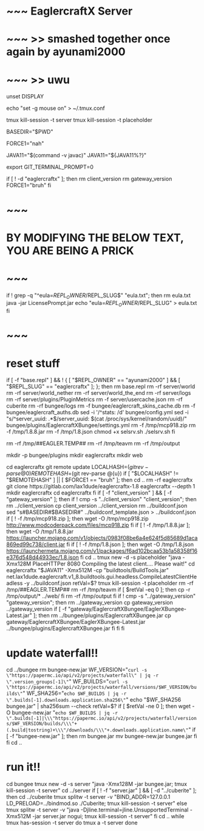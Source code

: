 # ~~~ EaglercraftX Server
# ~~~ >> smashed together once again by ayunami2000
# ~~~ >> uwu

unset DISPLAY

echo "set -g mouse on" > ~/.tmux.conf

tmux kill-session -t server
tmux kill-session -t placeholder

BASEDIR="$PWD"

FORCE1="nah"

JAVA11="$(command -v javac)"
JAVA11="${JAVA11%?}"

export GIT_TERMINAL_PROMPT=0

if [ ! -d "eaglercraftx" ]; then
  rm client_version
  rm gateway_version
  FORCE1="bruh"
fi

# ~~~
# BY MODIFYING THE BELOW TEXT, YOU ARE BEING A PRICK
# ~~~
if ! grep -q "^eula=$REPL_OWNER/$REPL_SLUG\$" "eula.txt"; then
  rm eula.txt
  java -jar LicensePrompt.jar
  echo "eula=$REPL_OWNER/$REPL_SLUG" > eula.txt
fi
# ~~~

# reset stuff
if [ -f "base.repl" ] && ! { [ "$REPL_OWNER" == "ayunami2000" ] && [ "$REPL_SLUG" == "eaglercraftx" ]; }; then
  rm base.repl
  rm -rf server/world
  rm -rf server/world_nether
  rm -rf server/world_the_end
  rm -rf server/logs
  rm -rf server/plugins/PluginMetrics
  rm -f server/usercache.json
  rm -rf cuberite
  rm -rf bungee/logs
  rm -f bungee/eaglercraft_skins_cache.db
  rm -f bungee/eaglercraft_auths.db
  sed -i '/^stats: /d' bungee/config.yml
  sed -i "s/^server_uuid: .*\$/server_uuid: $(cat /proc/sys/kernel/random/uuid)/" bungee/plugins/EaglercraftXBungee/settings.yml
  rm -f /tmp/mcp918.zip
  rm -f /tmp/1.8.8.jar
  rm -f /tmp/1.8.json
  chmod +x selsrv.sh
  ./selsrv.sh
fi

rm -rf /tmp/##EAGLER.TEMP##
rm -rf /tmp/teavm
rm -rf /tmp/output

mkdir -p bungee/plugins
mkdir eaglercraftx
mkdir web

cd eaglercraftx
git remote update
LOCALHASH=$(git rev-parse @{0})
REMOTEHASH=$(git rev-parse @{u})
if [ "$LOCALHASH" != "$REMOTEHASH" ] || [ $FORCE1 == "bruh" ]; then
  cd ..
  rm -rf eaglercraftx
  git clone https://gitlab.com/lax1dude/eaglercraftx-1.8 eaglercraftx --depth 1
  mkdir eaglercraftx
  cd eaglercraftx
fi
if [ -f "client_version" ] && [ -f "gateway_version" ]; then
  if ! cmp -s "../client_version" "client_version"; then
    rm ../client_version
    cp client_version ../client_version
    rm ../buildconf.json
    sed "s#BASEDIR#$BASEDIR#" ../buildconf_template.json > ../buildconf.json
    if [ ! -f /tmp/mcp918.zip ]; then
      wget -O /tmp/mcp918.zip http://www.modcoderpack.com/files/mcp918.zip
    fi
    if [ ! -f /tmp/1.8.8.jar ]; then
      wget -O /tmp/1.8.8.jar https://launcher.mojang.com/v1/objects/0983f08be6a4e624f5d85689d1aca869ed99c738/client.jar
    fi
    if [ ! -f /tmp/1.8.json ]; then
      wget -O /tmp/1.8.json https://launchermeta.mojang.com/v1/packages/f6ad102bcaa53b1a58358f16e376d548d44933ec/1.8.json
    fi
    cd ..
    tmux new -d -s placeholder "java -Xmx128M PlaceHTTPer 8080 Compiling the latest client.... Please wait!"
    cd eaglercraftx
    "$JAVA11" -Xmx512M -cp "buildtools/BuildTools.jar" net.lax1dude.eaglercraft.v1_8.buildtools.gui.headless.CompileLatestClientHeadless -y ../buildconf.json
    retVal=$?
    tmux kill-session -t placeholder
    rm -rf /tmp/##EAGLER.TEMP##
    rm -rf /tmp/teavm
    if [ $retVal -eq 0 ]; then
      cp -r /tmp/output/* ../web/
    fi
    rm -rf /tmp/output
  fi
  if ! cmp -s "../gateway_version" "gateway_version"; then
    rm ../gateway_version
    cp gateway_version ../gateway_version
    if [ -f "gateway/EaglercraftXBungee/EaglerXBungee-Latest.jar" ]; then
      rm ../bungee/plugins/EaglercraftXBungee.jar
      cp gateway/EaglercraftXBungee/EaglerXBungee-Latest.jar ../bungee/plugins/EaglercraftXBungee.jar
    fi
  fi
fi

# update waterfall!!
cd ../bungee
rm bungee-new.jar
WF_VERSION="`curl -s \"https://papermc.io/api/v2/projects/waterfall\" | jq -r \".version_groups[-1]\"`"
WF_BUILDS="`curl -s \"https://papermc.io/api/v2/projects/waterfall/versions/$WF_VERSION/builds\"`"
WF_SHA256="`echo $WF_BUILDS | jq -r \".builds[-1].downloads.application.sha256\"`"
echo "$WF_SHA256 bungee.jar" | sha256sum --check
retVal=$?
if [ $retVal -ne 0 ]; then
  wget -O bungee-new.jar "`echo $WF_BUILDS | jq -r \".builds[-1]|\\\"https://papermc.io/api/v2/projects/waterfall/versions/$WF_VERSION/builds/\\\"+(.build|tostring)+\\\"/downloads/\\\"+.downloads.application.name\"`"
  if [ -f "bungee-new.jar" ]; then
    rm bungee.jar
    mv bungee-new.jar bungee.jar
  fi
fi
cd ..

# run it!!
cd bungee
tmux new -d -s server "java -Xmx128M -jar bungee.jar; tmux kill-session -t server"
cd ../server
if [ ! -f "server.jar" ] && [ -d "../cuberite" ]; then
  cd ../cuberite
  tmux splitw -t server -v "BIND_ADDR=127.0.0.1 LD_PRELOAD=../bindmod.so ./Cuberite; tmux kill-session -t server"
else
  tmux splitw -t server -v "java -Djline.terminal=jline.UnsupportedTerminal -Xmx512M -jar server.jar nogui; tmux kill-session -t server"
fi
cd ..
while tmux has-session -t server
do
  tmux a -t server
done


